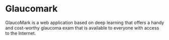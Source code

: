 # Glaucomark
GlaucoMark is a web application based on deep learning that offers a handy and cost-worthy glaucoma exam that is available to everyone with access to the Internet.





